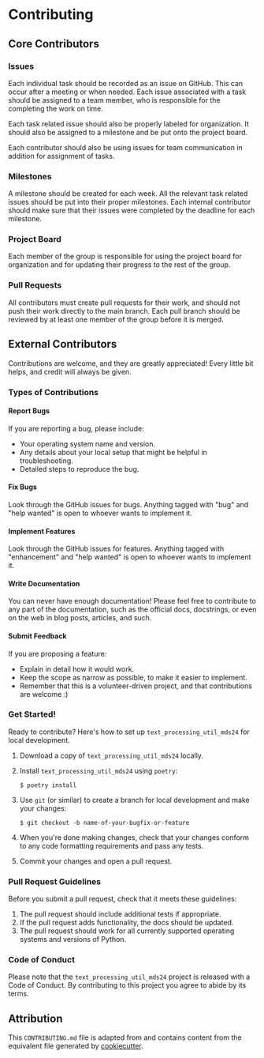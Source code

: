 # Contributing

## Core Contributors

### Issues

Each individual task should be recorded as an issue on GitHub. This can occur after a meeting or when needed. Each issue associated with a task should be assigned to a team member, who is responsible for the completing the work on time.

Each task related issue should also be properly labeled for organization. It should also be assigned to a milestone and be put onto the project board.

Each contributor should also be using issues for team communication in addition for assignment of tasks.

### Milestones

A milestone should be created for each week. All the relevant task related issues should be put into their proper milestones. Each internal contributor should make sure that their issues were completed by the deadline for each milestone.

### Project Board

Each member of the group is responsible for using the project board for organization and for updating their progress to the rest of the group.

### Pull Requests

All contributors must create pull requests for their work, and should not push their work directly to the main branch. Each pull branch should be reviewed by at least one member of the group before it is merged.


## External Contributors

Contributions are welcome, and they are greatly appreciated! Every little bit
helps, and credit will always be given.

### Types of Contributions

#### Report Bugs

If you are reporting a bug, please include:

* Your operating system name and version.
* Any details about your local setup that might be helpful in troubleshooting.
* Detailed steps to reproduce the bug.

#### Fix Bugs

Look through the GitHub issues for bugs. Anything tagged with "bug" and "help
wanted" is open to whoever wants to implement it.

#### Implement Features

Look through the GitHub issues for features. Anything tagged with "enhancement"
and "help wanted" is open to whoever wants to implement it.

#### Write Documentation

You can never have enough documentation! Please feel free to contribute to any
part of the documentation, such as the official docs, docstrings, or even
on the web in blog posts, articles, and such.

#### Submit Feedback

If you are proposing a feature:

* Explain in detail how it would work.
* Keep the scope as narrow as possible, to make it easier to implement.
* Remember that this is a volunteer-driven project, and that contributions
  are welcome :)

### Get Started!

Ready to contribute? Here's how to set up `text_processing_util_mds24` for local development.

1. Download a copy of `text_processing_util_mds24` locally.
2. Install `text_processing_util_mds24` using `poetry`:

    ```console
    $ poetry install
    ```

3. Use `git` (or similar) to create a branch for local development and make your changes:

    ```console
    $ git checkout -b name-of-your-bugfix-or-feature
    ```

4. When you're done making changes, check that your changes conform to any code formatting requirements and pass any tests.

5. Commit your changes and open a pull request.

### Pull Request Guidelines

Before you submit a pull request, check that it meets these guidelines:

1. The pull request should include additional tests if appropriate.
2. If the pull request adds functionality, the docs should be updated.
3. The pull request should work for all currently supported operating systems and versions of Python.

### Code of Conduct

Please note that the `text_processing_util_mds24` project is released with a
Code of Conduct. By contributing to this project you agree to abide by its terms.

## Attribution

This `CONTRIBUTING.md` file is adapted from and contains content from the equivalent file generated by [cookiecutter](https://github.com/cookiecutter/cookiecutter).
